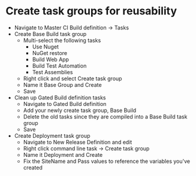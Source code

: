 # Create task groups for reusability

* Navigate to Master CI Build definition -> Tasks
* Create Base Build task group
  * Multi-select the following tasks
    * Use Nuget
    * NuGet restore
    * Build Web App
    * Build Test Automation
    * Test Assemblies
  * Right click and select Create task group
  * Name it Base Group and Create
  * Save
* Clean up Gated Build definition tasks
  * Navigate to Gated Build definition
  * Add your newly create task group, Base Build
  * Delete the old tasks since they are compiled into a Base Build task group
  * Save
* Create Deployment task group
  * Navigate to New Release Definition and edit
  * Right click command line task -> Create task group
  * Name it Deployment and Create
  * Fix the SiteName and Pass values to reference the variables you've created